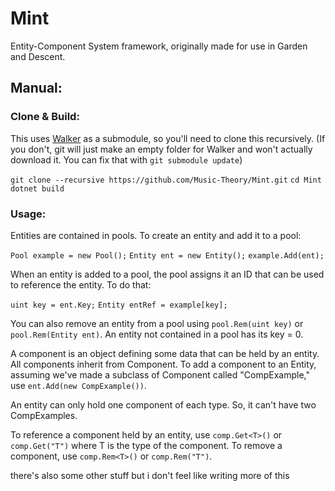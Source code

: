 # Mint
Entity-Component System framework, originally made for use in Garden and Descent.

## Manual:

### Clone & Build:
  
This uses [Walker](https://github.com/Music-Theory/Walker) as a submodule, so you'll need to clone this recursively. (If you don't, git will just make an empty folder for Walker and won't actually download it. You can fix that with `git submodule update`)
  
`git clone --recursive https://github.com/Music-Theory/Mint.git`
`cd Mint`
`dotnet build`
    
### Usage:
  
Entities are contained in pools. To create an entity and add it to a pool:

`Pool example = new Pool();`
`Entity ent = new Entity();`
`example.Add(ent);`

When an entity is added to a pool, the pool assigns it an ID that can be used to reference the entity. To do that:

`uint key = ent.Key;`
`Entity entRef = example[key];`
  
You can also remove an entity from a pool using `pool.Rem(uint key)` or `pool.Rem(Entity ent)`. An entity not contained in a pool has its key = 0.

A component is an object defining some data that can be held by an entity. All components inherit from Component. To add a component to an Entity, assuming we've made a subclass of Component called "CompExample," use `ent.Add(new CompExample())`.
  
An entity can only hold one component of each type. So, it can't have two CompExamples.

To reference a component held by an entity, use `comp.Get<T>()` or `comp.Get("T")` where T is the type of the component. To remove a component, use `comp.Rem<T>()` or `comp.Rem("T")`.

there's also some other stuff but i don't feel like writing more of this

